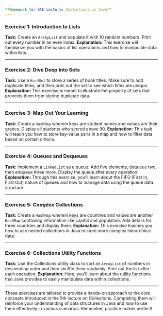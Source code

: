 ```yaml
---
**Homework for 5th Lecture: Collections in Java**
---
```


### Exercise 1: Introduction to Lists
**Task:** Create an `ArrayList` and populate it with 10 random numbers. Print out every number in an even index.
**Explanation:** This exercise will familiarize you with the basics of list operations and how to manipulate data within lists.

---

### Exercise 2: Dive Deep into Sets
**Task:** Use a `HashSet` to store a series of book titles. Make sure to add duplicate titles, and then print out the set to see which titles are unique.
**Explanation:** This exercise is meant to illustrate the property of sets that prevents them from storing duplicate data.

---

### Exercise 3: Map Out Your Learning
**Task:** Create a `HashMap` wherein keys are student names and values are their grades. Display all students who scored above 90.
**Explanation:** This task will teach you how to store key-value pairs in a map and how to filter data based on certain criteria.

---

### Exercise 4: Queues and Dequeues
**Task:** Implement a `LinkedList` as a queue. Add five elements, dequeue two, then enqueue three more. Display the queue after every operation.
**Explanation:** Through this exercise, you'll learn about the FIFO (First In, First Out) nature of queues and how to manage data using the queue data structure.

---

### Exercise 5: Complex Collections
**Task:** Create a `HashMap` wherein keys are countries and values are another `HashMap` containing information like capital and population. Add details for three countries and display them.
**Explanation:** This exercise teaches you how to use nested collections in Java to store more complex hierarchical data.

---

### Exercise 6: Collections Utility Functions
**Task:** Use the Collections utility class to sort an `ArrayList` of numbers in descending order and then shuffle them randomly. Print out the list after each operation.
**Explanation:** Here, you'll learn about the utility functions that Java provides to easily manipulate data within collections.

---

These exercises are tailored to provide a hands-on approach to the core concepts introduced in the 5th lecture on Collections. Completing them will reinforce your understanding of data structures in Java and how to use them effectively in various scenarios. Remember, practice makes perfect!
